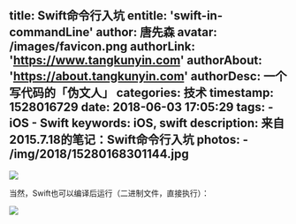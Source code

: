 title: Swift命令行入坑
entitle: 'swift-in-commandLine'
author: 唐先森
avatar: /images/favicon.png
authorLink: 'https://www.tangkunyin.com'
authorAbout: 'https://about.tangkunyin.com'
authorDesc: 一个写代码的「伪文人」
categories: 技术
timestamp: 1528016729
date: 2018-06-03 17:05:29
tags:
    - iOS
    - Swift
keywords: iOS, swift
description: 来自2015.7.18的笔记：Swift命令行入坑
photos:
    - /img/2018/15280168301144.jpg
---

![](/img/2018/15280168301144.jpg)

当然，Swift也可以编译后运行（二进制文件，直接执行）：

![](/img/2018/15280168431585.jpg)



